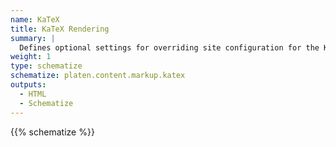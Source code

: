 ```yaml
---
name: KaTeX
title: KaTeX Rendering
summary: |
  Defines optional settings for overriding site configuration for the KaTeX markup option.
weight: 1
type: schematize
schematize: platen.content.markup.katex
outputs:
  - HTML
  - Schematize
---
```


{{% schematize %}}
